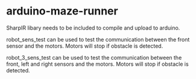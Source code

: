 # arduino-maze-runner

SharpIR libary needs to be included to compile and upload to arduino.

robot_sens_test can be used to test the communication between the front sensor and the motors. Motors will stop if obstacle is detected.

robot_3_sens_test can be used to test the communication between the front, left and right sensors and the motors. Motors will stop if obstacle is detected.

